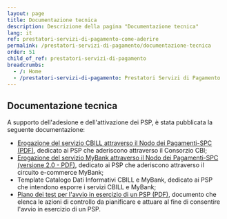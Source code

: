 ```yaml
---
layout: page
title: Documentazione tecnica
description: Descrizione della pagina "Documentazione tecnica"
lang: it
ref: prestatori-servizi-di-pagamento-come-aderire
permalink: /prestatori-servizi-di-pagamento/documentazione-tecnica
order: 51
child_of_ref: prestatori-servizi-di-pagamento
breadcrumbs:
  - /: Home
  - /prestatori-servizi-di-pagamento: Prestatori Servizi di Pagamento
---
```


## Documentazione tecnica

A supporto dell'adesione e dell'attivazione dei PSP, è stata pubblicata la seguente documentazione:  
* [Erogazione del servizio CBILL attraverso il Nodo dei Pagamenti-SPC (PDF)](https://github.com/italia/lg-pagopa-docs/blob/master/documentazione_tecnica_collegata/psp/adesione_psp_cbill_1_1_0.pdf), dedicato ai PSP che aderiscono attraverso il Consorzio CBI;
* [Erogazione del servizio MyBank attraverso il Nodo dei Pagamenti-SPC (versione 2.0 - PDF)](https://github.com/italia/lg-pagopa-docs/blob/master/documentazione_tecnica_collegata/psp/adesione_psp_mybank_v_2.0.pdf), dedicato ai PSP che aderiscono attraverso il circuito e-commerce MyBank;
* Template Catalogo Dati Informativi CBILL e MyBank, dedicato ai PSP che intendono esporre i servizi CBILL e MyBank; 
* [Piano dei test per l'avvio in esercizio di un PSP (PDF)](https://github.com/italia/lg-pagopa-docs/blob/master/documentazione_tecnica_collegata/psp/piano_test_avvio_psp_giugno2018.pdf), documento che elenca le azioni di controllo da pianificare e attuare al fine di consentire l'avvio in esercizio di un PSP.
